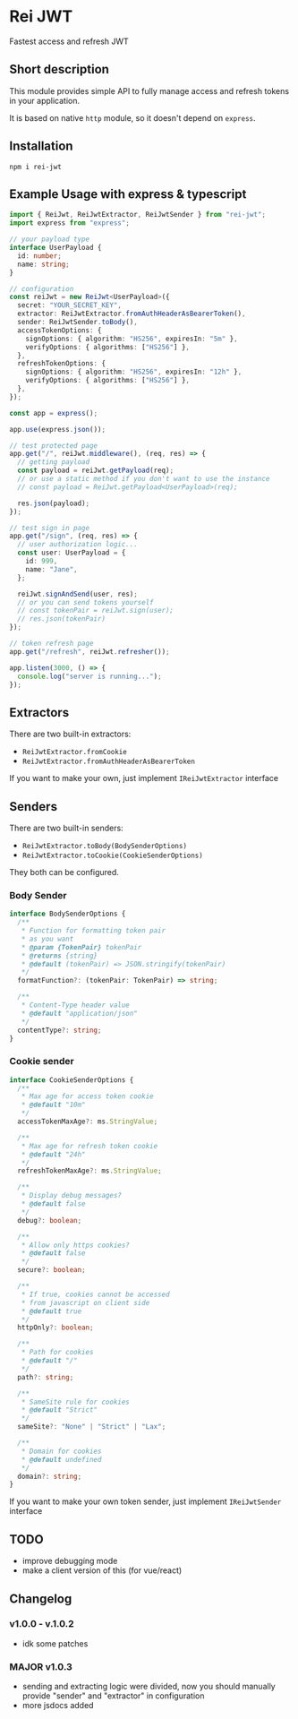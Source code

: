 # Rei JWT

Fastest access and refresh JWT

## Short description

This module provides simple API to fully manage access and refresh tokens in your application.

It is based on native `http` module, so it doesn't depend on `express`.

## Installation

`npm i rei-jwt`

## Example Usage with express & typescript

```typescript
import { ReiJwt, ReiJwtExtractor, ReiJwtSender } from "rei-jwt";
import express from "express";

// your payload type
interface UserPayload {
  id: number;
  name: string;
}

// configuration
const reiJwt = new ReiJwt<UserPayload>({
  secret: "YOUR_SECRET_KEY",
  extractor: ReiJwtExtractor.fromAuthHeaderAsBearerToken(),
  sender: ReiJwtSender.toBody(),
  accessTokenOptions: {
    signOptions: { algorithm: "HS256", expiresIn: "5m" },
    verifyOptions: { algorithms: ["HS256"] },
  },
  refreshTokenOptions: {
    signOptions: { algorithm: "HS256", expiresIn: "12h" },
    verifyOptions: { algorithms: ["HS256"] },
  },
});

const app = express();

app.use(express.json());

// test protected page
app.get("/", reiJwt.middleware(), (req, res) => {
  // getting payload
  const payload = reiJwt.getPayload(req);
  // or use a static method if you don't want to use the instance
  // const payload = ReiJwt.getPayload<UserPayload>(req);

  res.json(payload);
});

// test sign in page
app.get("/sign", (req, res) => {
  // user authorization logic...
  const user: UserPayload = {
    id: 999,
    name: "Jane",
  };

  reiJwt.signAndSend(user, res);
  // or you can send tokens yourself
  // const tokenPair = reiJwt.sign(user);
  // res.json(tokenPair)
});

// token refresh page
app.get("/refresh", reiJwt.refresher());

app.listen(3000, () => {
  console.log("server is running...");
});
```

## Extractors

There are two built-in extractors:

- `ReiJwtExtractor.fromCookie`
- `ReiJwtExtractor.fromAuthHeaderAsBearerToken`

If you want to make your own, just implement `IReiJwtExtractor` interface

## Senders

There are two built-in senders:

- `ReiJwtExtractor.toBody(BodySenderOptions)`
- `ReiJwtExtractor.toCookie(CookieSenderOptions)`

They both can be configured.

### Body Sender

```typescript
interface BodySenderOptions {
  /**
   * Function for formatting token pair
   * as you want
   * @param {TokenPair} tokenPair
   * @returns {string}
   * @default (tokenPair) => JSON.stringify(tokenPair)
   */
  formatFunction?: (tokenPair: TokenPair) => string;

  /**
   * Content-Type header value
   * @default "application/json"
   */
  contentType?: string;
}
```

### Cookie sender

```typescript
interface CookieSenderOptions {
  /**
   * Max age for access token cookie
   * @default "10m"
   */
  accessTokenMaxAge?: ms.StringValue;

  /**
   * Max age for refresh token cookie
   * @default "24h"
   */
  refreshTokenMaxAge?: ms.StringValue;

  /**
   * Display debug messages?
   * @default false
   */
  debug?: boolean;

  /**
   * Allow only https cookies?
   * @default false
   */
  secure?: boolean;

  /**
   * If true, cookies cannot be accessed
   * from javascript on client side
   * @default true
   */
  httpOnly?: boolean;

  /**
   * Path for cookies
   * @default "/"
   */
  path?: string;

  /**
   * SameSite rule for cookies
   * @default "Strict"
   */
  sameSite?: "None" | "Strict" | "Lax";

  /**
   * Domain for cookies
   * @default undefined
   */
  domain?: string;
}
```

If you want to make your own token sender, just implement `IReiJwtSender` interface

## TODO

- improve debugging mode
- make a client version of this (for vue/react)

## Changelog

### v1.0.0 - v.1.0.2

- idk some patches

### MAJOR v1.0.3

- sending and extracting logic were divided, now you should manually provide "sender" and "extractor" in configuration
- more jsdocs added
